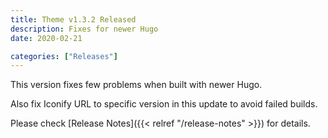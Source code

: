 ```yaml
---
title: Theme v1.3.2 Released
description: Fixes for newer Hugo
date: 2020-02-21

categories: ["Releases"]
---
```


This version fixes few problems when built with newer Hugo.

<!--more-->

Also fix Iconify URL to specific version in this update to avoid failed builds.

Please check [Release Notes]({{< relref "/release-notes" >}}) for details.
